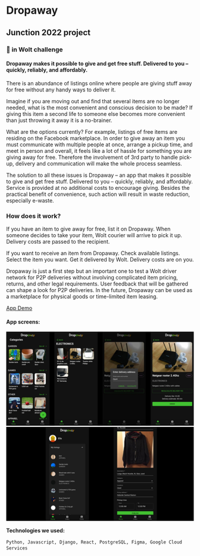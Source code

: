 # Dropaway
## Junction 2022 project 
### 🥉 in Wolt challenge

#### Dropaway makes it possible to give and get free stuff. Delivered to you – quickly, reliably, and affordably.

There is an abundance of listings online where people are giving stuff away for free without any handy ways to deliver it.

Imagine if you are moving out and find that several items are no longer needed, what is the most convenient and conscious decision to be made? If giving this item a second life to someone else becomes more convenient than just throwing it away it is a no-brainer.

What are the options currently? For example, listings of free items are residing on the Facebook marketplace. In order to give away an item you must communicate with multiple people at once, arrange a pickup time, and meet in person and overall, it feels like a lot of hassle for something you are giving away for free. Therefore the involvement of 3rd party to handle pick-up, delivery and communication will make the whole process seamless.

The solution to all these issues is Dropaway – an app that makes it possible to give and get free stuff. Delivered to you – quickly, reliably, and affordably.  
Service is provided at no additional costs to encourage giving. Besides the practical benefit of convenience, such action will result in waste reduction, especially e-waste.

### How does it work?

If you have an item to give away for free, list it on Dropaway. When someone decides to take your item, Wolt courier will arrive to pick it up. Delivery costs are passed to the recipient.

If you want to receive an item from Dropaway. Check available listings. Select the item you want. Get it delivered by Wolt. Delivery costs are on you.

Dropaway is just a first step but an important one to test a Wolt driver network for P2P deliveries without involving complicated item pricing, returns, and other legal requirements. User feedback that will be gathered can shape a look for P2P deliveries. In the future, Dropaway can be used as a marketplace for physical goods or time-limited item leasing.

[App Demo](https://dropaway.netlify.app/)

#### App screens:
![image](dropaway2.jpeg)
![image](dropaway3.jpeg)

**Technologies we used:**

    Python, Javascript, Django, React, PostgreSQL, Figma, Google Cloud Services
